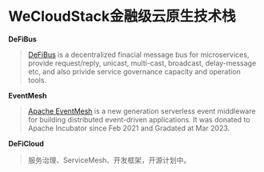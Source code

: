 # **WeCloudStack金融级云原生技术栈**


**DeFiBus**

>[DeFiBus](https://github.com/webankfintech/defibus) is a decentralized finacial message bus for microservices, provide request/reply, unicast, multi-cast, broadcast, delay-message etc, and also privide service governance capacity and operation tools.

**EventMesh**

>[Apache EventMesh](https://github.com/apache/eventmesh) is a new generation serverless event middleware for building distributed event-driven applications. It was donated to Apache Incubator since Feb 2021 and Gradated at Mar 2023.

**DeFiCloud**

>服务治理、ServiceMesh、开发框架，开源计划中。
